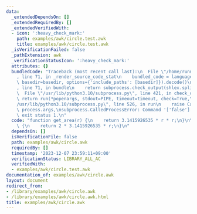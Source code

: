 ```yaml
---
data:
  _extendedDependsOn: []
  _extendedRequiredBy: []
  _extendedVerifiedWith:
  - icon: ':heavy_check_mark:'
    path: examples/awk/circle.test.awk
    title: examples/awk/circle.test.awk
  _isVerificationFailed: false
  _pathExtension: awk
  _verificationStatusIcon: ':heavy_check_mark:'
  attributes: {}
  bundledCode: "Traceback (most recent call last):\n  File \"/home/runner/.local/lib/python3.10/site-packages/onlinejudge_verify/documentation/build.py\"\
    , line 71, in _render_source_code_stat\n    bundled_code = language.bundle(stat.path,\
    \ basedir=basedir, options={'include_paths': [basedir]}).decode()\n  File \"/home/runner/.local/lib/python3.10/site-packages/onlinejudge_verify/languages/user_defined.py\"\
    , line 71, in bundle\n    return subprocess.check_output(shlex.split(command))\n\
    \  File \"/usr/lib/python3.10/subprocess.py\", line 421, in check_output\n   \
    \ return run(*popenargs, stdout=PIPE, timeout=timeout, check=True,\n  File \"\
    /usr/lib/python3.10/subprocess.py\", line 526, in run\n    raise CalledProcessError(retcode,\
    \ process.args,\nsubprocess.CalledProcessError: Command '['false']' returned non-zero\
    \ exit status 1.\n"
  code: "function get_area(r) {\n    return 3.1415926535 * r * r;\n}\n\nfunction get_circumference(r)\
    \ {\n    return 2 * 3.1415926535 * r;\n}\n"
  dependsOn: []
  isVerificationFile: false
  path: examples/awk/circle.awk
  requiredBy: []
  timestamp: '2023-12-07 23:59:11+09:00'
  verificationStatus: LIBRARY_ALL_AC
  verifiedWith:
  - examples/awk/circle.test.awk
documentation_of: examples/awk/circle.awk
layout: document
redirect_from:
- /library/examples/awk/circle.awk
- /library/examples/awk/circle.awk.html
title: examples/awk/circle.awk
---
```


